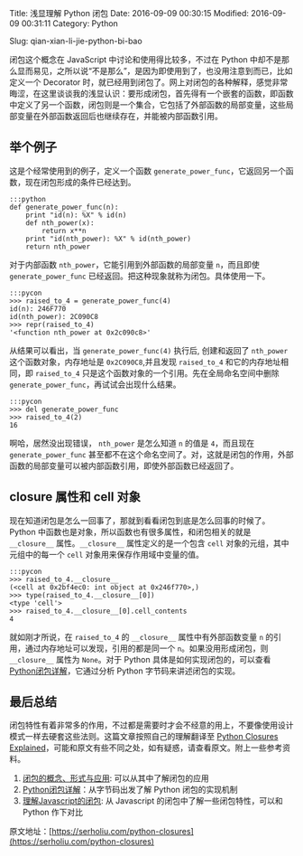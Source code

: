 Title: 浅显理解 Python 闭包
Date: 2016-09-09 00:30:15
Modified: 2016-09-09 00:31:11
Category: Python
<!-- Tags: Python -->
Slug: qian-xian-li-jie-python-bi-bao
<!-- Authors: Alexis Metaireau, Conan Doyle -->
<!-- Summary: Short version for index and feeds -->

闭包这个概念在 JavaScript 中讨论和使用得比较多，不过在 Python 中却不是那么显而易见，之所以说“不是那么”，是因为即使用到了，也没用注意到而已，比如定义一个 Decorator 时，就已经用到闭包了。网上对闭包的各种解释，感觉非常晦涩，在这里谈谈我的浅显认识：要形成闭包，首先得有一个嵌套的函数，即函数中定义了另一个函数，闭包则是一个集合，它包括了外部函数的局部变量，这些局部变量在外部函数返回后也继续存在，并能被内部函数引用。

## 举个例子

这是个经常使用到的例子，定义一个函数 `generate_power_func`，它返回另一个函数，现在闭包形成的条件已经达到。

    :::python
    def generate_power_func(n):
        print "id(n): %X" % id(n)
        def nth_power(x):
            return x**n
        print "id(nth_power): %X" % id(nth_power)
        return nth_power

对于内部函数 `nth_power`，它能引用到外部函数的局部变量 `n`，而且即使 `generate_power_func` 已经返回。把这种现象就称为闭包。具体使用一下。

    :::pycon
    >>> raised_to_4 = generate_power_func(4)
    id(n): 246F770
    id(nth_power): 2C090C8
    >>> repr(raised_to_4)
    '<function nth_power at 0x2c090c8>'

从结果可以看出，当 `generate_power_func(4)` 执行后, 创建和返回了 `nth_power` 这个函数对象，内存地址是 `0x2C090C8`,并且发现 `raised_to_4` 和它的内存地址相同，即 `raised_to_4` 只是这个函数对象的一个引用。先在全局命名空间中删除 `generate_power_func`，再试试会出现什么结果。

    :::pycon
    >>> del generate_power_func
    >>> raised_to_4(2)
    16

啊哈，居然没出现错误， `nth_power` 是怎么知道 `n` 的值是 `4`，而且现在 `generate_power_func` 甚至都不在这个命名空间了。对，这就是闭包的作用，外部函数的局部变量可以被内部函数引用，即使外部函数已经返回了。

## __closure__ 属性和 cell 对象

现在知道闭包是怎么一回事了，那就到看看闭包到底是怎么回事的时候了。Python 中函数也是对象，所以函数也有很多属性，和闭包相关的就是 `__closure__` 属性。`__closure__` 属性定义的是一个包含 `cell` 对象的元组，其中元组中的每一个 `cell` 对象用来保存作用域中变量的值。

    :::pycon
    >>> raised_to_4.__closure__
    (<cell at 0x2bf4ec0: int object at 0x246f770>,)
    >>> type(raised_to_4.__closure__[0])
    <type 'cell'>
    >>> raised_to_4.__closure__[0].cell_contents
    4

就如刚才所说，在 `raised_to_4` 的 `__closure__` 属性中有外部函数变量 `n` 的引用，通过内存地址可以发现，引用的都是同一个 `n`。如果没用形成闭包，则 `__closure__` 属性为 `None`。对于 Python 具体是如何实现闭包的，可以查看 [Python闭包详解](http://www.cnblogs.com/ChrisChen3121/p/3208119.html)，它通过分析 Python 字节码来讲述闭包的实现。

## 最后总结

闭包特性有着非常多的作用，不过都是需要时才会不经意的用上，不要像使用设计模式一样去硬套这些法则。这篇文章按照自己的理解翻译至 [Python Closures Explained](http://www.shutupandship.com/2012/01/python-closures-explained.html)，可能和原文有些不同之处，如有疑惑，请查看原文。附上一些参考资料。

1. [闭包的概念、形式与应用](http://www.ibm.com/developerworks/cn/linux/l-cn-closure/): 可以从其中了解闭包的应用
2. [Python闭包详解](http://www.cnblogs.com/ChrisChen3121/p/3208119.html)：从字节码出发了解 Python 闭包的实现机制
3. [理解Javascript的闭包](http://coolshell.cn/articles/6731.html): 从 Javascript 的闭包中了解一些闭包特性，可以和 Python 作下对比


原文地址：[https://serholiu.com/python-closures](https://serholiu.com/python-closures)